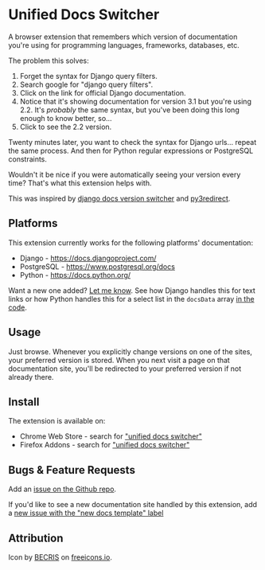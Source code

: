 # Unified Docs Switcher

A browser extension that remembers which version of documentation you're using for programming languages, frameworks, databases, etc.

The problem this solves:

1. Forget the syntax for Django query filters.
2. Search google for "django query filters".
3. Click on the link for official Django documentation.
4. Notice that it's showing documentation for version 3.1 but you're using 2.2.
   It's _probably_ the same syntax, but you've been doing this long enough to know better, so...
5. Click to see the 2.2 version.

Twenty minutes later, you want to check the syntax for Django urls... repeat the same process. And then for Python regular expressions or PostgreSQL constraints.

Wouldn't it be nice if you were automatically seeing your version every time? That's what this extension helps with.

This was inspired by [django docs version switcher](https://github.com/jmckib/django_docs_version_switcher) and [py3redirect](https://github.com/m4tx/py3redirect).

## Platforms

This extension currently works for the following platforms' documentation:

* Django - https://docs.djangoproject.com/
* PostgreSQL - https://www.postgresql.org/docs
* Python - https://docs.python.org/

Want a new one added? [Let me know](https://github.com/dougharris/unified_docs_switcher/issues/new?assignees=&labels=new+docs+platform&template=new-documentation-platform.md&title=). See how Django handles this for text links or how Python handles this for a select list in the `docsData` array [in the code](https://github.com/dougharris/unified_docs_switcher/blob/main/background.js).

## Usage

Just browse. Whenever you explicitly change versions on one of the sites, your preferred version is stored. When you next visit a page on that documentation site, you'll be redirected to your preferred version if not already there.

## Install

The extension is available on:
* Chrome Web Store - search for ["unified docs switcher"](https://chrome.google.com/webstore/search/unified%20docs%20switcher?hl=en)
* Firefox Addons - search for ["unified docs switcher"](https://addons.mozilla.org/en-US/firefox/search/?platform=mac&q=unified%20docs%20switcher)


## Bugs & Feature Requests

Add an [issue on the Github repo](https://github.com/dougharris/unified_docs_switcher/issues). 

If you'd like to see a new documentation site handled by this extension, add a [new issue with the "new docs template" label](https://github.com/dougharris/unified_docs_switcher/issues/new?assignees=&labels=new+docs+platform&template=new-documentation-platform.md&title=)

## Attribution

Icon by [BECRIS](https://freeicons.io/profile/3484) on [freeicons.io](https://freeicons.io).
